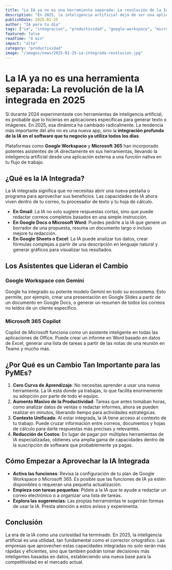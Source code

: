 ```yaml
---
title: "La IA ya no es una herramienta separada: La revolución de la IA integrada en 2025"
description: "En 2025, la inteligencia artificial deja de ser una aplicación externa para convertirse en una función nativa dentro del software que ya usas. Descubre cómo esta integración está cambiando el juego para las PyMEs."
publishDate: 2025-01-25
author: "IA para tu día"
tags: ["ia", "integracion", "productividad", "google-workspace", "microsoft-copilot"]
featured: false
readTime: "4 min"
impact: "alto"
category: "productividad"
image: "/images/news/2025-01-25-ia-integrada-revolucion.jpg"
---
```


# La IA ya no es una herramienta separada: La revolución de la IA integrada en 2025

Si durante 2024 experimentaste con herramientas de inteligencia artificial, es probable que lo hicieras en aplicaciones específicas para generar texto o imágenes. En 2025, esa dinámica ha cambiado radicalmente. La tendencia más importante del año no es una nueva app, sino la **integración profunda de la IA en el software que tu negocio ya utiliza todos los días**.

Plataformas como **Google Workspace** y **Microsoft 365** han incorporado potentes asistentes de IA directamente en sus herramientas, llevando la inteligencia artificial desde una aplicación externa a una función nativa en tu flujo de trabajo.

## ¿Qué es la IA Integrada?

La IA integrada significa que no necesitas abrir una nueva pestaña o programa para aprovechar sus beneficios. Las capacidades de IA ahora viven dentro de tu correo, tu procesador de texto y tu hoja de cálculo. 

- **En Gmail**: La IA no solo sugiere respuestas cortas, sino que puede redactar correos completos basados en una simple instrucción.
- **En Google Docs o Microsoft Word**: Puedes pedirle a la IA que genere un borrador de una propuesta, resuma un documento largo o incluso mejore tu redacción.
- **En Google Sheets o Excel**: La IA puede analizar tus datos, crear fórmulas complejas a partir de una descripción en lenguaje natural y generar gráficos para visualizar tus resultados.

## Los Asistentes que Lideran el Cambio

### Google Workspace con Gemini
Google ha integrado su potente modelo Gemini en todo su ecosistema. Esto permite, por ejemplo, crear una presentación en Google Slides a partir de un documento en Google Docs, o generar un resumen de todos los correos no leídos de un cliente específico.

### Microsoft 365 Copilot
Copilot de Microsoft funciona como un asistente inteligente en todas las aplicaciones de Office. Puede crear un informe en Word basado en datos de Excel, generar una lista de tareas a partir de las notas de una reunión en Teams y mucho más.

## ¿Por Qué es un Cambio Tan Importante para las PyMEs?

1.  **Cero Curva de Aprendizaje**: No necesitas aprender a usar una nueva herramienta. La IA está donde ya trabajas, lo que facilita enormemente su adopción por parte de todo el equipo.
2.  **Aumento Masivo de la Productividad**: Tareas que antes tomaban horas, como analizar datos de ventas o redactar informes, ahora se pueden realizar en minutos, liberando tiempo para actividades estratégicas.
3.  **Contexto Unificado**: Al estar integrada, la IA tiene acceso al contexto de tu trabajo. Puede cruzar información entre correos, documentos y hojas de cálculo para darte respuestas más precisas y relevantes.
4.  **Reducción de Costos**: En lugar de pagar por múltiples herramientas de IA especializadas, obtienes una amplia gama de capacidades dentro de la suscripción de software que probablemente ya pagas.

## Cómo Empezar a Aprovechar la IA Integrada

- **Activa las funciones**: Revisa la configuración de tu plan de Google Workspace o Microsoft 365. Es posible que las funciones de IA ya estén disponibles o requieran una pequeña actualización.
- **Empieza con tareas pequeñas**: Pídele a la IA que te ayude a redactar un correo electrónico o a organizar una lista de tareas. 
- **Explora las sugerencias**: Las propias herramientas te sugerirán formas de usar la IA. Presta atención a estos avisos y experimenta.

## Conclusión

La era de la IA como una curiosidad ha terminado. En 2025, la inteligencia artificial es una utilidad, tan fundamental como el corrector ortográfico. Las empresas que aprovechen estas capacidades integradas no solo serán más rápidas y eficientes, sino que también podrán tomar decisiones más inteligentes basadas en datos, estableciendo una nueva base para la competitividad en el mercado actual.
